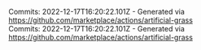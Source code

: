 Commits: 2022-12-17T16:20:22.101Z - Generated via https://github.com/marketplace/actions/artificial-grass
<br>
Commits: 2022-12-17T16:20:22.101Z - Generated via https://github.com/marketplace/actions/artificial-grass
<br>
